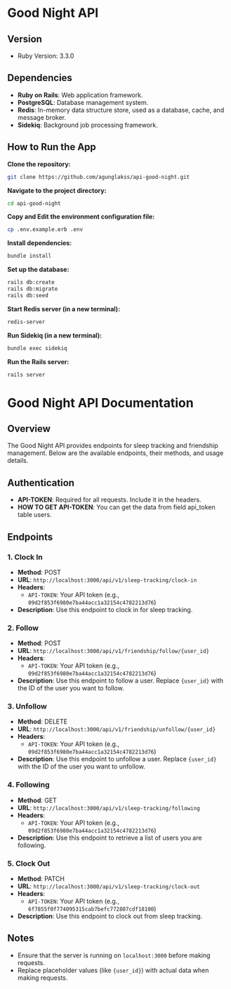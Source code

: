 # Good Night API

## Version
- Ruby Version: 3.3.0

## Dependencies
- **Ruby on Rails**: Web application framework.
- **PostgreSQL**: Database management system.
- **Redis**: In-memory data structure store, used as a database, cache, and message broker.
- **Sidekiq**: Background job processing framework.

## How to Run the App

**Clone the repository:**
   ```bash
   git clone https://github.com/agunglakss/api-good-night.git
   ```

**Navigate to the project directory:**
   ```bash
   cd api-good-night
   ```

**Copy and Edit the environment configuration file:**
   ```bash
   cp .env.example.erb .env
   ```

**Install dependencies:**
   ```bash
   bundle install
   ```

 **Set up the database:**
   ```bash
   rails db:create
   rails db:migrate
   rails db:seed
   ```

**Start Redis server (in a new terminal):**
   ```bash
   redis-server
   ```

**Run Sidekiq (in a new terminal):**
   ```bash
   bundle exec sidekiq
   ```

**Run the Rails server:**
   ```bash
   rails server
   ```

# Good Night API Documentation

## Overview
The Good Night API provides endpoints for sleep tracking and friendship management. Below are the available endpoints, their methods, and usage details.

## Authentication
- **API-TOKEN**: Required for all requests. Include it in the headers.
- **HOW TO GET API-TOKEN**: You can get the data from field api_token table users.

## Endpoints

### 1. Clock In
- **Method**: POST
- **URL**: `http://localhost:3000/api/v1/sleep-tracking/clock-in`
- **Headers**:
  - `API-TOKEN`: Your API token (e.g., `09d2f853f6980e7ba44acc1a32154c4782213d76`)
- **Description**: Use this endpoint to clock in for sleep tracking.

### 2. Follow
- **Method**: POST
- **URL**: `http://localhost:3000/api/v1/friendship/follow/{user_id}`
- **Headers**:
  - `API-TOKEN`: Your API token (e.g., `09d2f853f6980e7ba44acc1a32154c4782213d76`)
- **Description**: Use this endpoint to follow a user. Replace `{user_id}` with the ID of the user you want to follow.

### 3. Unfollow
- **Method**: DELETE
- **URL**: `http://localhost:3000/api/v1/friendship/unfollow/{user_id}`
- **Headers**:
  - `API-TOKEN`: Your API token (e.g., `09d2f853f6980e7ba44acc1a32154c4782213d76`)
- **Description**: Use this endpoint to unfollow a user. Replace `{user_id}` with the ID of the user you want to unfollow.

### 4. Following
- **Method**: GET
- **URL**: `http://localhost:3000/api/v1/sleep-tracking/following`
- **Headers**:
  - `API-TOKEN`: Your API token (e.g., `09d2f853f6980e7ba44acc1a32154c4782213d76`)
- **Description**: Use this endpoint to retrieve a list of users you are following.

### 5. Clock Out
- **Method**: PATCH
- **URL**: `http://localhost:3000/api/v1/sleep-tracking/clock-out`
- **Headers**:
  - `API-TOKEN`: Your API token (e.g., `6f7855f0f774095315cab7befc772807cdf18100`)
- **Description**: Use this endpoint to clock out from sleep tracking.

## Notes
- Ensure that the server is running on `localhost:3000` before making requests.
- Replace placeholder values (like `{user_id}`) with actual data when making requests.